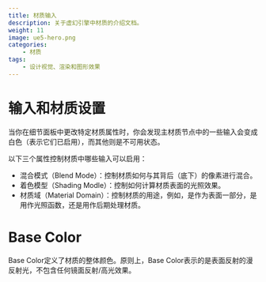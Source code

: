 ```yaml
---
title: 材质输入
description: 关于虚幻引擎中材质的介绍文档。
weight: 11
image: ue5-hero.png
categories:
    - 材质
tags:
    - 设计视觉、渲染和图形效果
---
```

# 输入和材质设置
当你在细节面板中更改特定材质属性时，你会发现主材质节点中的一些输入会变成白色（表示它们已启用），而其他则是不可用状态。

以下三个属性控制材质中哪些输入可以启用：
- 混合模式（Blend Mode）：控制材质如何与其背后（底下）的像素进行混合。
- 着色模型（Shading Modle）：控制如何计算材质表面的光照效果。
- 材质域（Material Domain）：控制材质的用途，例如，是作为表面一部分，是用作光照函数，还是用作后期处理材质。

# Base Color
Base Color定义了材质的整体颜色。原则上，Base Color表示的是表面反射的漫反射光，不包含任何镜面反射/高光效果。